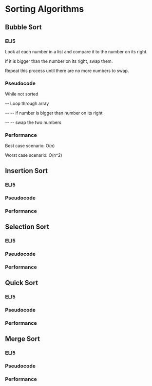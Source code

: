 # Sorting Algorithms

## Bubble Sort

### ELI5

Look at each number in a list and compare it to the number on its right.

If it is bigger than the number on its right, swap them.

Repeat this process until there are no more numbers to swap.

### Pseudocode

While not sorted

-- Loop through array

-- -- if number is bigger than number on its right

-- -- swap the two numbers 

### Performance

Best case scenario: O(n)

Worst case scenario: O(n^2)

## Insertion Sort

### ELI5



### Pseudocode

### Performance

## Selection Sort

### ELI5

### Pseudocode

### Performance

## Quick Sort

### ELI5

### Pseudocode

### Performance

## Merge Sort

### ELI5

### Pseudocode

### Performance